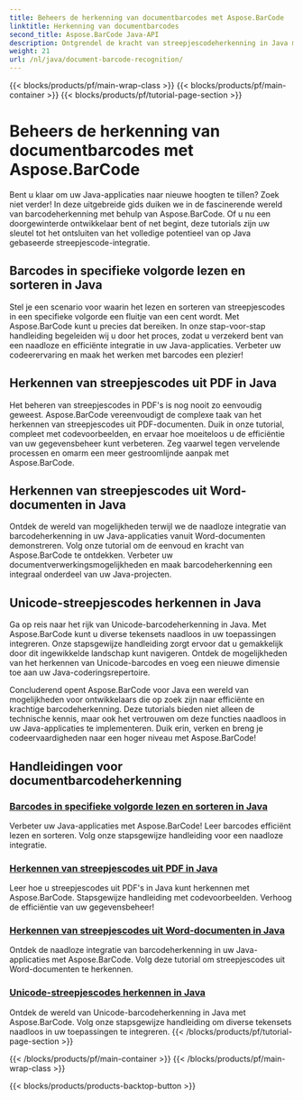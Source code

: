 ```yaml
---
title: Beheers de herkenning van documentbarcodes met Aspose.BarCode
linktitle: Herkenning van documentbarcodes
second_title: Aspose.BarCode Java-API
description: Ontgrendel de kracht van streepjescodeherkenning in Java met Aspose.BarCode! Leer hoe u streepjescodes uit PDF's, Word-documenten en Unicode-sets naadloos kunt integreren, lezen en sorteren.
weight: 21
url: /nl/java/document-barcode-recognition/
---
```


{{< blocks/products/pf/main-wrap-class >}}
{{< blocks/products/pf/main-container >}}
{{< blocks/products/pf/tutorial-page-section >}}

# Beheers de herkenning van documentbarcodes met Aspose.BarCode


Bent u klaar om uw Java-applicaties naar nieuwe hoogten te tillen? Zoek niet verder! In deze uitgebreide gids duiken we in de fascinerende wereld van barcodeherkenning met behulp van Aspose.BarCode. Of u nu een doorgewinterde ontwikkelaar bent of net begint, deze tutorials zijn uw sleutel tot het ontsluiten van het volledige potentieel van op Java gebaseerde streepjescode-integratie.

## Barcodes in specifieke volgorde lezen en sorteren in Java

Stel je een scenario voor waarin het lezen en sorteren van streepjescodes in een specifieke volgorde een fluitje van een cent wordt. Met Aspose.BarCode kunt u precies dat bereiken. In onze stap-voor-stap handleiding begeleiden wij u door het proces, zodat u verzekerd bent van een naadloze en efficiënte integratie in uw Java-applicaties. Verbeter uw codeerervaring en maak het werken met barcodes een plezier!

## Herkennen van streepjescodes uit PDF in Java

Het beheren van streepjescodes in PDF's is nog nooit zo eenvoudig geweest. Aspose.BarCode vereenvoudigt de complexe taak van het herkennen van streepjescodes uit PDF-documenten. Duik in onze tutorial, compleet met codevoorbeelden, en ervaar hoe moeiteloos u de efficiëntie van uw gegevensbeheer kunt verbeteren. Zeg vaarwel tegen vervelende processen en omarm een meer gestroomlijnde aanpak met Aspose.BarCode.

## Herkennen van streepjescodes uit Word-documenten in Java

Ontdek de wereld van mogelijkheden terwijl we de naadloze integratie van barcodeherkenning in uw Java-applicaties vanuit Word-documenten demonstreren. Volg onze tutorial om de eenvoud en kracht van Aspose.BarCode te ontdekken. Verbeter uw documentverwerkingsmogelijkheden en maak barcodeherkenning een integraal onderdeel van uw Java-projecten.

## Unicode-streepjescodes herkennen in Java

Ga op reis naar het rijk van Unicode-barcodeherkenning in Java. Met Aspose.BarCode kunt u diverse tekensets naadloos in uw toepassingen integreren. Onze stapsgewijze handleiding zorgt ervoor dat u gemakkelijk door dit ingewikkelde landschap kunt navigeren. Ontdek de mogelijkheden van het herkennen van Unicode-barcodes en voeg een nieuwe dimensie toe aan uw Java-coderingsrepertoire.

Concluderend opent Aspose.BarCode voor Java een wereld van mogelijkheden voor ontwikkelaars die op zoek zijn naar efficiënte en krachtige barcodeherkenning. Deze tutorials bieden niet alleen de technische kennis, maar ook het vertrouwen om deze functies naadloos in uw Java-applicaties te implementeren. Duik erin, verken en breng je codeervaardigheden naar een hoger niveau met Aspose.BarCode!
## Handleidingen voor documentbarcodeherkenning
### [Barcodes in specifieke volgorde lezen en sorteren in Java](./reading-sorting-barcodes-specific-order/)
Verbeter uw Java-applicaties met Aspose.BarCode! Leer barcodes efficiënt lezen en sorteren. Volg onze stapsgewijze handleiding voor een naadloze integratie.
### [Herkennen van streepjescodes uit PDF in Java](./recognizing-barcodes-from-pdf/)
Leer hoe u streepjescodes uit PDF's in Java kunt herkennen met Aspose.BarCode. Stapsgewijze handleiding met codevoorbeelden. Verhoog de efficiëntie van uw gegevensbeheer!
### [Herkennen van streepjescodes uit Word-documenten in Java](./recognizing-barcodes-from-word/)
Ontdek de naadloze integratie van barcodeherkenning in uw Java-applicaties met Aspose.BarCode. Volg deze tutorial om streepjescodes uit Word-documenten te herkennen.
### [Unicode-streepjescodes herkennen in Java](./recognizing-unicode-barcodes/)
Ontdek de wereld van Unicode-barcodeherkenning in Java met Aspose.BarCode. Volg onze stapsgewijze handleiding om diverse tekensets naadloos in uw toepassingen te integreren.
{{< /blocks/products/pf/tutorial-page-section >}}

{{< /blocks/products/pf/main-container >}}
{{< /blocks/products/pf/main-wrap-class >}}

{{< blocks/products/products-backtop-button >}}
